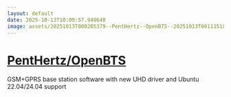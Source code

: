 ```yaml
---
layout: default
date: 2025-10-13T10:09:57.940648
image: assets/20251013T000205379--PentHertz--OpenBTS--20251013T001115183--cropped.png
---
```


# [PentHertz/OpenBTS](https://github.com/PentHertz/OpenBTS)

GSM+GPRS base station software with new UHD driver and Ubuntu 22.04/24.04 support
